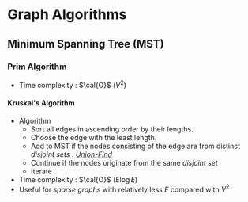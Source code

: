 # **Graph Algorithms**
## **Minimum Spanning Tree (MST)**
### **Prim Algorithm**
* Time complexity : $\cal{O}$ $(V^2)$
#### **Kruskal's Algorithm**
* Algorithm
  * Sort all edges in ascending order by their lengths.
  * Choose the edge with the least length.
  * Add to MST if the nodes consisting of the edge are from distinct *disjoint sets* : *<u>Union-Find</u>*
  * Continue if the nodes originate from the same *disjoint set*
  * Iterate
* Time complexity : $\cal{O}$ $(E \log E)$
* Useful for *sparse graphs* with relatively less $E$ compared with $V^2$
